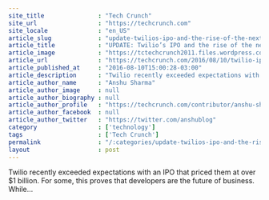 ```yaml
---
site_title               : "Tech Crunch"
site_url                 : "https://techcrunch.com"
site_locale              : "en_US"
article_slug             : "update-twilios-ipo-and-the-rise-of-the-next-100m-developers"
article_title            : "UPDATE: Twilio’s IPO and the rise of the next 100M developers"
article_image            : "https://tctechcrunch2011.files.wordpress.com/2016/08/gettyimages-476365440.png?w=764&h=400&crop=1"
article_url              : "https://techcrunch.com/2016/08/10/twilio-ipo-and-the-rise-of-the-next-100m-developers/"
article_published_at     : "2016-08-10T15:00:28-03:00"
article_description      : "Twilio recently exceeded expectations with an IPO that priced them at over $1 billion. For some, this proves that developers are the future of business. While..."
article_author_name      : "Anshu Sharma"
article_author_image     : null
article_author_biography : null
article_author_profile   : "https://techcrunch.com/contributor/anshu-sharma/"
article_author_facebook  : null
article_author_twitter   : "https://twitter.com/anshublog"
category                 : ['technology']
tags                     : ['Tech Crunch']
permalink                : "/:categories/update-twilios-ipo-and-the-rise-of-the-next-100m-developers/"
layout                   : post
---
```


Twilio recently exceeded expectations with an IPO that priced them at over $1 billion. For some, this proves that developers are the future of business. While...
